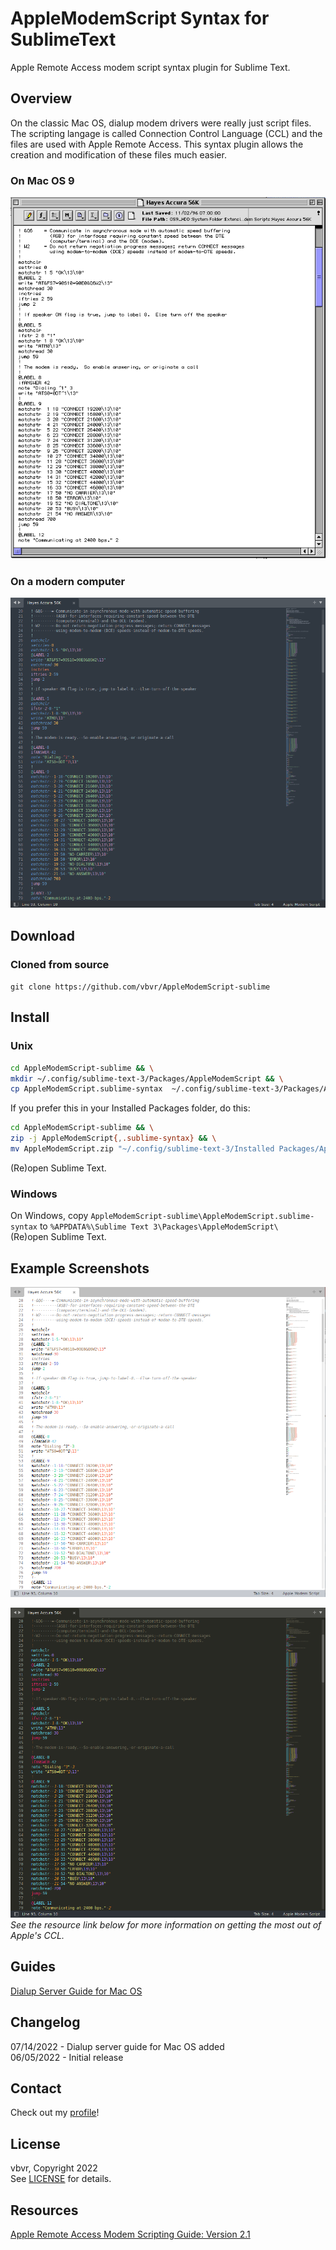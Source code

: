 # AppleModemScript Syntax for SublimeText

Apple Remote Access modem script syntax plugin for Sublime Text.

## Overview

On the classic Mac OS, dialup modem drivers were really just script files. The scripting langage is
called Connection Control Language (CCL) and the files are used with Apple Remote Access. This
syntax plugin allows the creation and modification of these files much easier.

### On Mac OS 9

![example in stock editor or BBEdit](shots/BBEdit.png "Viewing script file within BBEdit")

### On a modern computer

![example in Sublime Text](shots/Mariana.png "Viewing script file within Sublime Text")

## Download

### Cloned from source

`git clone https://github.com/vbvr/AppleModemScript-sublime`

## Install

### Unix

```bash
cd AppleModemScript-sublime && \
mkdir ~/.config/sublime-text-3/Packages/AppleModemScript && \
cp AppleModemScript.sublime-syntax  ~/.config/sublime-text-3/Packages/AppleModemScript/
```

If you prefer this in your Installed Packages folder, do this:

```bash
cd AppleModemScript-sublime && \
zip -j AppleModemScript{,.sublime-syntax} && \
mv AppleModemScript.zip "~/.config/sublime-text-3/Installed Packages/AppleModemScript.sublime-package"
```

(Re)open Sublime Text.

### Windows

On Windows, copy `AppleModemScript-sublime\AppleModemScript.sublime-syntax` to
`%APPDATA%\Sublime Text 3\Packages\AppleModemScript\`  
(Re)open Sublime Text.

## Example Screenshots

 ![image](shots/Celeste.png "Celeste Color Scheme")  
  
 ![image](shots/Monokai.png "Monokai Color Scheme")  
 _See the resource link below for more information on getting the most out of Apple's CCL._
 
## Guides

[Dialup Server Guide for Mac OS](docs/DialupServerGuide.md)

## Changelog

07/14/2022 - Dialup server guide for Mac OS added  
06/05/2022 - Initial release

## Contact

Check out my [profile](https://github.com/vbvr)!

## License

vbvr, Copyright 2022  
See [LICENSE](./LICENSE) for details.

## Resources

[Apple Remote Access Modem Scripting Guide: Version 2.1](https://web.archive.org/web/20030916190858/http://developer.apple.com/macos/opentransport/docs/dev/ARA_Modem_Scripting_Guide.pdf)
